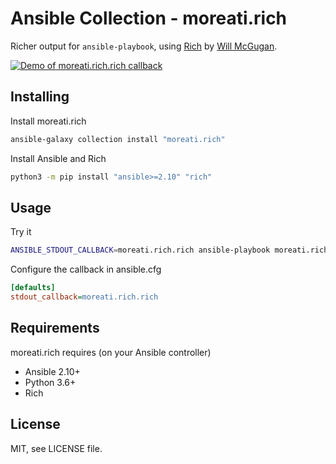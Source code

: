 # Ansible Collection - moreati.rich

Richer output for `ansible-playbook`, using [Rich] by [Will McGugan].

[![](https://asciinema.org/a/vRIFoyfPNHDkOVGnUbEOeVTI2.svg "Demo of moreati.rich.rich callback")](https://asciinema.org/a/vRIFoyfPNHDkOVGnUbEOeVTI2)

## Installing

Install moreati.rich

```sh
ansible-galaxy collection install "moreati.rich"
```

Install Ansible and Rich

```sh
python3 -m pip install "ansible>=2.10" "rich"
```

## Usage

Try it

```sh
ANSIBLE_STDOUT_CALLBACK=moreati.rich.rich ansible-playbook moreati.rich.demo
```

Configure the callback in ansible.cfg

```ini
[defaults]
stdout_callback=moreati.rich.rich
```

## Requirements

moreati.rich requires (on your Ansible controller)

- Ansible 2.10+
- Python 3.6+
- Rich

## License

MIT, see LICENSE file.

[Rich]: https://github.com/Textualize/rich
[Will McGugan]: https://github.com/willmcgugan
